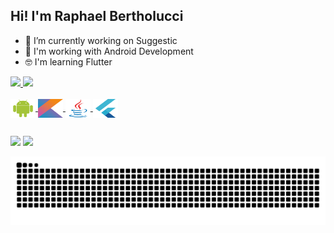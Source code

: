 ## Hi! I'm Raphael Bertholucci

- 🔭  I’m currently working on Suggestic
- 🌱  I'm working with Android Development
- 🤓  I'm learning Flutter

 <div>
  <a href="https://github.com/raphaelbertholucci">
  <img height="150em" src="https://github-readme-stats.vercel.app/api?username=raphaelbertholucci&show_icons=true&theme=tokyonight&include_all_commits=true&count_private=true"/>
  <img height="150em" src="https://github-readme-stats.vercel.app/api/top-langs/?username=raphaelbertholucci&layout=compact&langs_count=7&theme=tokyonight"/>
</div>
<div style="display: inline_block"><br>
  <img align="center" alt="Android" height="30" width="40" src='https://github.com/devicons/devicon/blob/master/icons/android/android-plain.svg'>
  <img align="center" alt="Kotlin" height="30" width="40" src='https://github.com/devicons/devicon/blob/master/icons/kotlin/kotlin-original.svg'>
  <img align="center" alt="Java" height="30" width="40" src='https://github.com/devicons/devicon/blob/master/icons/java/java-original.svg'>
  <img align="center" alt="Flutter" height="30" width="40" src='https://github.com/devicons/devicon/blob/master/icons/flutter/flutter-original.svg'>
</div>
  
  ##
 
<div> 
  <a href = "mailto:raphaelbertholucci@gmail.com"><img src="https://img.shields.io/badge/-Gmail-%23333?style=for-the-badge&logo=gmail&logoColor=white" target="_blank"></a>
  <a href="https://www.linkedin.com/in/raphael-bertholucci-64271664" target="_blank"><img src="https://img.shields.io/badge/-LinkedIn-%230077B5?style=for-the-badge&logo=linkedin&logoColor=white" target="_blank"></a> 
 
  ![Snake animation](https://github.com/raphaelbertholucci/raphaelbertholucci/blob/output/github-contribution-grid-snake.svg)
 
</div>
